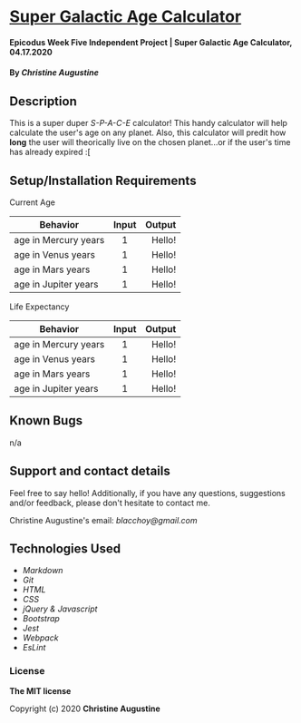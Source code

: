 # [Super Galactic Age Calculator](https://github.com/christinereina/epicodus-super_calculator)

#### Epicodus Week Five Independent Project | Super Galactic Age Calculator, 04.17.2020

#### By _**Christine Augustine**_

## Description

This is a super duper *S-P-A-C-E* calculator! This handy calculator will help calculate the user's age on any planet. Also, this calculator will predit how **long** the user will theorically live on the chosen planet...or if the user's time has already expired :[

## Setup/Installation Requirements

Current Age

| Behavior       | Input         | Output  |
| ------------- |:-------------:| -----:|
| age in Mercury years | 1 | Hello! |
| age in Venus years | 1 | Hello! |
| age in Mars years | 1 | Hello! |
| age in Jupiter years | 1 | Hello! |

Life Expectancy 

| Behavior       | Input         | Output  |
| ------------- |:-------------:| -----:|
| age in Mercury years | 1 | Hello! |
| age in Venus years | 1 | Hello! |
| age in Mars years | 1 | Hello! |
| age in Jupiter years | 1 | Hello! |

## Known Bugs

n/a

## Support and contact details

Feel free to say hello! Additionally, if you have any questions, suggestions and/or feedback, please don't hesitate to contact me.

Christine Augustine's email:
_blacchoy@gmail.com_

## Technologies Used

* _Markdown_
* _Git_
* _HTML_
* _CSS_
* _jQuery & Javascript_
* _Bootstrap_  
* _Jest_
* _Webpack_
* _EsLint_

### License

**The MIT license**

Copyright (c) 2020 **Christine Augustine**
